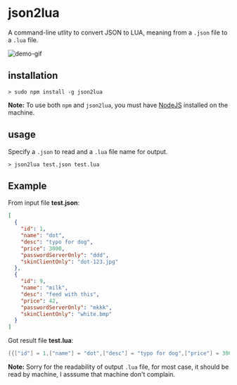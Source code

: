 # json2lua

A command-line utlity to convert JSON to LUA, meaning from a `.json` file to a `.lua` file.

![demo-gif](https://github.com/windsting/json2lua/raw/master/asset/json2lua-demo.gif)

## installation

    > sudo npm install -g json2lua

**Note:** To use both `npm` and `json2lua`, you must have [NodeJS](https://nodejs.org/en/) installed on the machine.

## usage

Specify a `.json` to read and a `.lua` file name for output.

    > json2lua test.json test.lua

## Example

From input file **test.json**:

```json
[
  {
    "id": 1,
    "name": "dot",
    "desc": "typo for dog",
    "price": 3000,
    "passwordServerOnly": "ddd",
    "skinClientOnly": "dot-123.jpg"
  },
  {
    "id": 9,
    "name": "milk",
    "desc": "feed with this",
    "price": 42,
    "passwordServerOnly": "mkkk",
    "skinClientOnly": "white.bmp"
  }
]
```

Got result file **test.lua**:

```lua
{{["id"] = 1,["name"] = "dot",["desc"] = "typo for dog",["price"] = 3000,["passwordServerOnly"] = "ddd",["skinClientOnly"] = "dot-123.jpg"},{["id"] = 9,["name"] = "milk",["desc"] = "feed with this",["price"] = 42,["passwordServerOnly"] = "mkkk",["skinClientOnly"] = "white.bmp"}}
```

**Note:** Sorry for the readability of output `.lua` file, for most case, it should be read by machine, I asssume that machine don't complain.
